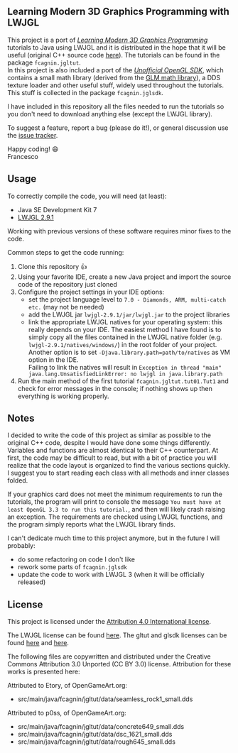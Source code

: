Learning Modern 3D Graphics Programming with LWJGL
--------------------------------------------------
This project is a port of *[Learning Modern 3D Graphics Programming](http://www.arcsynthesis.org/gltut/index.html)* tutorials to Java using LWJGL and it is distributed in the hope that it will be useful (original C++ source code [here](https://bitbucket.org/alfonse/gltut/wiki/Home)). The tutorials can be found in the package `fcagnin.jgltut`.  
In this project is also included a port of the *[Unofficial OpenGL SDK](https://bitbucket.org/alfonse/unofficial-opengl-sdk/wiki/Home)*, which contains a small math library (derived from the [GLM math library](http://glm.g-truc.net/)), a DDS texture loader and other useful stuff, widely used throughout the tutorials. This stuff is collected in the package `fcagnin.jglsdk`.

I have included in this repository all the files needed to run the tutorials so you don't need to download anything else (except the LWJGL library).

To suggest a feature, report a bug (please do it!), or general discussion use the [issue tracker](https://github.com/integeruser/jgltut/issues).

Happy coding! :smile:  
Francesco

Usage
-----
To correctly compile the code, you will need (at least):

- Java SE Development Kit 7
- [LWJGL 2.9.1](http://sourceforge.net/projects/java-game-lib/files/Official%20Releases/LWJGL%202.9.1/)

Working with previous versions of these software requires minor fixes to the code.

Common steps to get the code running:

1. Clone this repository :+1:
2. Using your favorite IDE, create a new Java project and import the source code of the repository just cloned
3. Configure the project settings in your IDE options:
    - set the project language level to `7.0 - Diamonds, ARM, multi-catch etc.` (may not be needed)
    - add the LWJGL jar `lwjgl-2.9.1/jar/lwjgl.jar` to the project libraries
    - link the appropriate LWJGL natives for your operating system: this really depends on your IDE. The easiest method I have found is to simply copy all the files contained in the LWJGL native folder (e.g. `lwjgl-2.9.1/natives/windows/`) in the root folder of your project.  
    Another option is to set `-Djava.library.path=path/to/natives` as VM option in the IDE.  
    Failing to link the natives will result in `Exception in thread "main" java.lang.UnsatisfiedLinkError: no lwjgl in java.library.path`
4. Run the main method of the first tutorial `fcagnin.jgltut.tut01.Tut1` and check for error messages in the console; if nothing shows up then everything is working properly.

Notes
-----
I decided to write the code of this project as similar as possible to the original C++ code, despite I would have done some things differently. Variables and functions are almost identical to their C++ counterpart. At first, the code may be difficult to read, but with a bit of practice you will realize that the code layout is organized to find the various sections quickly. I suggest you to start reading each class with all methods and inner classes folded.

If your graphics card does not meet the minimum requirements to run the tutorials, the program will print to console the message `You must have at least OpenGL 3.3 to run this tutorial.`, and then will likely crash raising an exception. The requirements are checked using LWJGL functions, and the program simply reports what the LWJGL library finds.

I can't dedicate much time to this project anymore, but in the future I will probably:

- do some refactoring on code I don't like
- rework some parts of `fcagnin.jglsdk`
- update the code to work with LWJGL 3 (when it will be officially released)

License
-------
This project is licensed under the [Attribution 4.0 International license](http://creativecommons.org/licenses/by/4.0/).

The LWJGL license can be found [here](http://lwjgl.org/license.php).
The gltut and glsdk licenses can be found [here](https://bitbucket.org/alfonse/gltut/raw/3ee6f3dd04a7/License.txt) and
[here](https://bitbucket.org/alfonse/unofficial-opengl-sdk/raw/1893b6e851b9/License.txt).

The following files are copywritten and distributed under the Creative Commons Attribution 3.0 Unported (CC BY 3.0) license. Attribution for these works is presented here:

Attributed to Etory, of OpenGameArt.org:

- src/main/java/fcagnin/jgltut/data/seamless\_rock1_small.dds

Attributed to p0ss, of OpenGameArt.org:

- src/main/java/fcagnin/jgltut/data/concrete649_small.dds
- src/main/java/fcagnin/jgltut/data/dsc\_1621_small.dds
- src/main/java/fcagnin/jgltut/data/rough645_small.dds